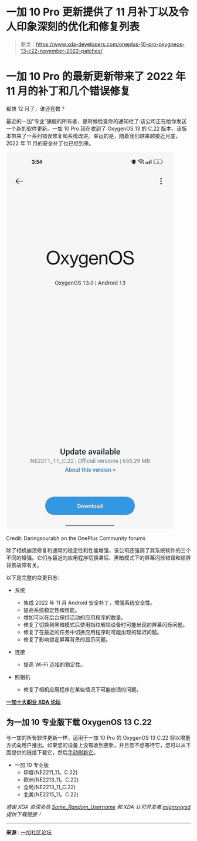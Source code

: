 # 一加 10 Pro 更新提供了 11 月补丁以及令人印象深刻的优化和修复列表

> 原文：<https://www.xda-developers.com/oneplus-10-pro-oxygneos-13-c22-november-2022-patches/>

# 一加 10 Pro 的最新更新带来了 2022 年 11 月的补丁和几个错误修复

都快 12 月了，谁还在数？

最近的一加“专业”旗舰的所有者，是时候检查你的通知栏了:该公司正在给你发送一个新的软件更新。一加 10 Pro 现在收到了 OxygenOS 13 的 C.22 版本，该版本带来了一系列错误修复和系统改进。幸运的是，随着我们越来越接近月底，2022 年 11 月的安全补丁也已经到来。

 <picture>![OnePlus 10 Pro OxygenOS 13 C.22 OTA](img/93bdcde2366a188624bdf37c60a0819a.png)</picture> 

Credit: Daringsourabh on the OnePlus Community forums

除了相机崩溃修复和通常的稳定性和性能增强，该公司还强调了其系统软件的三个不同的增强。它们与最近的应用程序切换滞后、黑暗模式下的屏幕闪烁错误和锁屏背景故障有关。

以下是完整的变更日志:

*   系统
    *   集成 2022 年 11 月 Android 安全补丁，增强系统安全性。
    *   提高系统稳定性和性能。
    *   增加可以在后台保持活动的应用程序的数量。
    *   修复了切换到黑暗模式后使用指纹解锁设备时可能出现的屏幕闪烁问题。
    *   修复了在最近的任务中切换应用程序时可能出现的延迟问题。
    *   修复了影响锁定屏幕背景的显示问题。

*   连接
    *   提高 Wi-Fi 连接的稳定性。

*   照相机
    *   修复了相机应用程序在某些情况下可能崩溃的问题。

**[一加十大职业 XDA 论坛](https://forum.xda-developers.com/f/oneplus-10-pro.12503/)**

## 为一加 10 专业版下载 OxygenOS 13 C.22

与一加的所有软件更新一样，适用于一加 10 Pro 的 OxygenOS 13 C.22 将以增量方式向用户推出。如果您的设备上没有收到更新，并且您不想等待它，您可以从下面提供的链接下载它，然后[手动刷新它](https://www.xda-developers.com/how-to-install-oxygenos-ota-updates-on-oneplus-phones/)。

*   一加 10 专业版
    *   印度(NE2211_11。C.22)
    *   欧洲(NE2213_11。C.22)
    *   全局(NE2213_11_C.22)
    *   北美(NE2215_11。C.22)

*感谢 XDA 资深会员 [Some_Random_Username](https://forum.xda-developers.com/m/some_random_username.8234677/) 和 XDA 认可开发者 [mlgmxyysd](https://forum.xda-developers.com/m/mlgmxyysd.8430637/) 提供下载链接！*

* * *

**来源** : [一加社区论坛](https://community.oneplus.com/thread/1210492219682193413)